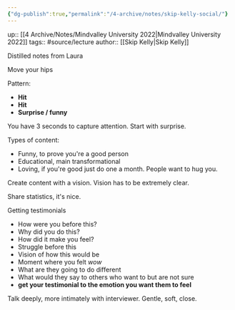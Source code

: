 ```yaml
---
{"dg-publish":true,"permalink":"/4-archive/notes/skip-kelly-social/"}
---
```


up:: [[4 Archive/Notes/Mindvalley University 2022\|Mindvalley University 2022]]
tags:: #source/lecture 
author:: [[Skip Kelly\|Skip Kelly]]

Distilled notes from Laura

Move your hips

Pattern:
- **Hit**
- **Hit**
- **Surprise / funny**

You have 3 seconds to capture attention. Start with surprise.

Types of content:
- Funny, to prove you're a good person
- Educational, main transformational 
- Loving, if you're good just do one a month. People want to hug you.

Create content with a vision. Vision has to be extremely clear.

Share statistics, it's nice. 

Getting testimonials
- How were you before this?
- Why did you do this?
- How did it make you feel?
- Struggle before this
- Vision of how this would be
- Moment where you felt *wow*
- What are they going to do different
- What would they say to others who want to but are not sure
- **get your testimonial to the emotion you want them to feel**

Talk deeply, more intimately with interviewer. Gentle, soft, close.

